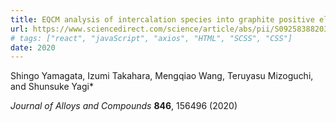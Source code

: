 ```yaml
---
title: EQCM analysis of intercalation species into graphite positive electrodes for Al batteries
url: https://www.sciencedirect.com/science/article/abs/pii/S0925838820328334
# tags: ["react", "javaScript", "axios", "HTML", "SCSS", "CSS"]
date: 2020
---
```


Shingo Yamagata, Izumi Takahara, Mengqiao Wang, Teruyasu Mizoguchi, and Shunsuke Yagi*

*Journal of Alloys and Compounds* **846**, 156496 (2020)